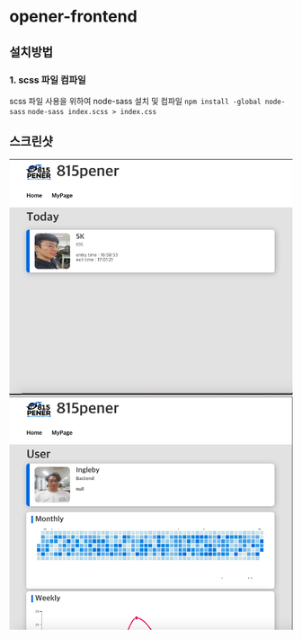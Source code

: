 # opener-frontend

## 설치방법
### 1. scss 파일 컴파일 
  scss 파일 사용을 위하여 node-sass 설치 및 컴파일 
  `npm install -global node-sass`
  `node-sass index.scss > index.css`

## 스크린샷 
![screenshot1](screenshot_1.png)
![screenshot1](screenshot_2.png)